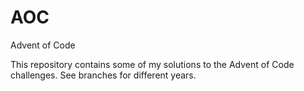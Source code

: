 # AOC
Advent of Code

This repository contains some of my solutions to the Advent of Code challenges.
See branches for different years.

